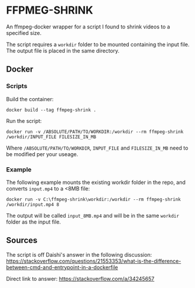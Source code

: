 # FFPMEG-SHRINK

An ffmpeg-docker wrapper for a script I found to shrink videos to a specified size.

The script requires a `workdir` folder to be mounted containing the input file. The output file is placed in the same directory.

## Docker

### Scripts

Build the container:

    docker build --tag ffmpeg-shrink .

Run the script:

    docker run -v /ABSOLUTE/PATH/TO/WORKDIR:/workdir --rm ffmpeg-shrink /workdir/INPUT_FILE FILESIZE_IN_MB

Where `/ABSOLUTE/PATH/TO/WORKDIR`, `INPUT_FILE` and `FILESIZE_IN_MB` need to be modified per your useage.

### Example

The following example mounts the existing workdir folder in the repo, and converts `input.mp4` to a <8MB file:

    docker run -v C:\ffmpeg-shrink\workdir:/workdir --rm ffmpeg-shrink /workdir/input.mp4 8

The output will be called `input_8MB.mp4` and will be in the same `workdir` folder as the input file.

## Sources

The script is off Daishi's answer in the following discussion:
https://stackoverflow.com/questions/21553353/what-is-the-difference-between-cmd-and-entrypoint-in-a-dockerfile

Direct link to answer:
https://stackoverflow.com/a/34245657